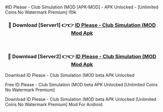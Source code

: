 #ID Please - Club Simulation (MOD [APK-MOD] - APK Unlocked - [Unlimited Coins No Watermark Premium] l1tlk



<div align="center">

<h3>🔴 Download [Server1] 👉👉 <a href="https://momento.my/?title=ID_Please_-_Club_Simulation_(MOD">ID Please - Club Simulation (MOD Mod Apk</a></h3><br>

<h3>🔴 Download [Server2] 👉👉 <a href="https://momento.my/?title=ID_Please_-_Club_Simulation_(MOD">ID Please - Club Simulation (MOD Mod Apk</a></h3>
</div>



Download ID Please - Club Simulation (MOD beta APK Unlocked

Free ID Please - Club Simulation (MOD beta APK Unlocked [Unlimited Coins No Watermark Premium]

Download ID Please - Club Simulation (MOD beta APK Unlocked [Unlimited Coins No Watermark Premium] Mod For Android
